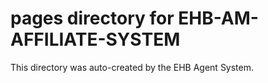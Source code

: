 # pages directory for EHB-AM-AFFILIATE-SYSTEM

This directory was auto-created by the EHB Agent System.